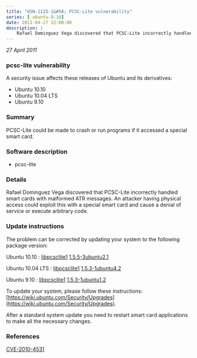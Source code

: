 ```yaml
---
title: "USN-1125-1&#58; PCSC-Lite vulnerability"
series: [ ubuntu-9.10]
date: 2011-04-27 12:00:00
description: |
    Rafael Dominguez Vega discovered that PCSC-Lite incorrectly handled smart cards with malformed ATR messages. An attacker having physical access could exploit this with a special smart card and cause a denial of service or execute arbitrary code. 
--- 
```

 
 

*27 April 2011*

### pcsc-lite vulnerability

A security issue affects these releases of Ubuntu and its derivatives:

* Ubuntu 10.10
* Ubuntu 10.04 LTS
* Ubuntu 9.10

### Summary

PCSC-Lite could be made to crash or run programs if it accessed a special smart card.

### Software description

* pcsc-lite 

### Details

Rafael Dominguez Vega discovered that PCSC-Lite incorrectly handled smart cards with malformed ATR messages. An attacker having physical access could exploit this with a special smart card and cause a denial of service or execute arbitrary code. 

### Update instructions

The problem can be corrected by updating your system to the following package version:

Ubuntu 10.10
 : [libpcsclite1](https://launchpad.net/ubuntu/+source/pcsc-lite) <span> [1.5.5-3ubuntu2.1](https://launchpad.net/ubuntu/+source/pcsc-lite/1.5.5-3ubuntu2.1) </span> 

Ubuntu 10.04 LTS
 : [libpcsclite1](https://launchpad.net/ubuntu/+source/pcsc-lite) <span> [1.5.3-1ubuntu4.2](https://launchpad.net/ubuntu/+source/pcsc-lite/1.5.3-1ubuntu4.2) </span> 

Ubuntu 9.10
 : [libpcsclite1](https://launchpad.net/ubuntu/+source/pcsc-lite) <span> [1.5.3-1ubuntu1.2](https://launchpad.net/ubuntu/+source/pcsc-lite/1.5.3-1ubuntu1.2) </span> 

To update your system, please follow these instructions: [https://wiki.ubuntu.com/Security/Upgrades](https://wiki.ubuntu.com/Security/Upgrades).

After a standard system update you need to restart smart card applications to make all the necessary changes. 

### References

 
 [CVE-2010-4531](http://people.ubuntu.com/~ubuntu-security/cve/CVE-2010-4531)
 


